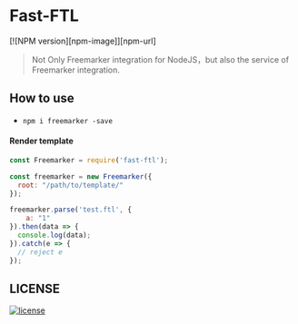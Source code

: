 # Fast-FTL

[![NPM version][npm-image]][npm-url]


> Not Only Freemarker integration for NodeJS，but also the service of Freemarker integration.
## How to use

  - `npm i freemarker -save`

#### Render template

```javascript
const Freemarker = require('fast-ftl');

const freemarker = new Freemarker({
  root: "/path/to/template/"
});

freemarker.parse('test.ftl', {
    a: "1"
}).then(data => {
  console.log(data);
}).catch(e => {
  // reject e
});
```
## LICENSE
[![license][license-image]][license-url]

[license-url]: https://github.com/ImHype/Fast-FTL/blob/master/LICENSE
[license-image]: https://img.shields.io/github/license/imhype/Fast-FTL.svg
